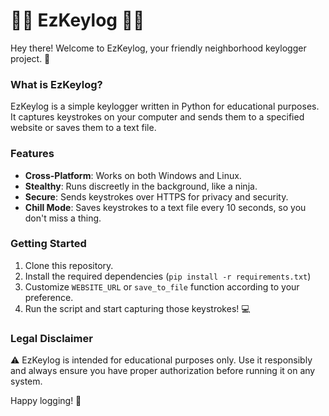 # 🕵️‍♂️ EzKeylog 🕵️‍♀️

Hey there! Welcome to EzKeylog, your friendly neighborhood keylogger project. 🚀

### What is EzKeylog?

EzKeylog is a simple keylogger written in Python for educational purposes. It captures keystrokes on your computer and sends them to a specified website or saves them to a text file.

### Features

- **Cross-Platform**: Works on both Windows and Linux.
- **Stealthy**: Runs discreetly in the background, like a ninja.
- **Secure**: Sends keystrokes over HTTPS for privacy and security.
- **Chill Mode**: Saves keystrokes to a text file every 10 seconds, so you don't miss a thing.

### Getting Started

1. Clone this repository.
2. Install the required dependencies (```pip install -r requirements.txt```)
3. Customize `WEBSITE_URL` or `save_to_file` function according to your preference.
4. Run the script and start capturing those keystrokes! 💻

### Legal Disclaimer

⚠️ EzKeylog is intended for educational purposes only. Use it responsibly and always ensure you have proper authorization before running it on any system.

Happy logging! 🎉
